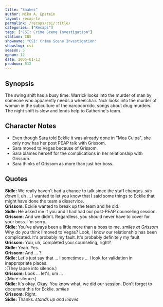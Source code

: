 ```yaml
---
title: "Snakes"
author: Mika A. Epstein
layout: recap-tv
permalink: /recaps/csi/:title/
categories: ["Recaps"]
tags: ["CSI: Crime Scene Investigation"]
station: CBS
showname: "CSI: Crime Scene Investigation"
showslug: csi
season: 5  
epnum: 12 
date: 2005-01-13
prodnum: 512 
---
```


## Synopsis

The swing shift has a busy time. Warrick looks into the murder of man by someone who apparently needs a wheelchair. Nick looks into the murder of woman in the subculture of the narcocorrido, songs about drug murders. The night shift is slow and lends help to Catherine's team.

## Character Notes

* Even though Sara told Ecklie it was already done in "Mea Culpa", she only now has her post PEAP talk with Grissom.  
* Sara moved to Vegas because of Grissom.  
* Sara blames herself for the complications in her relationship with Grissom.  
* Sara thinks of Grissom as more than just her boss.

## Quotes

**Sidle:** We really haven't had a chance to talk since the staff changes. _sits down_ I, uh ... I wanted to let you know that I said some things to Ecklie that might have done the team a disservice.  
**Grissom:** Ecklie wanted to break up the team and he did.  
**Sidle:** He asked me if you and I had had our post-PEAP counseling session.  
**Grissom:** And we didn't. Regardless, you should never have to cover for your boss. I'm sorry.  
**Sidle:** You've always been a little more than a boss to me. _smiles at Grissom_ Why do you think I moved to Vegas? Look, I know our relationship has been complicated. It's probably my fault. It's probably definitely my fault.  
**Grissom:** You, uh, completed your counseling, right?  
**Sidle:** Yeah. Yes.  
**Grissom:** And ... ?  
**Sidle:** Let's just say that ... I sometimes ... I look for validation in inappropriate places.  
:(They lapse into silence.)  
**Grissom:** Look ... let's, um ...  
:(More silence.)  
**Sidle:** It's okay. Okay. You know what, we did our session. Don't forget to document this for Ecklie. _smiles_  
**Grissom:** Right.  
**Sidle:** Thanks. _stands up and leaves_
